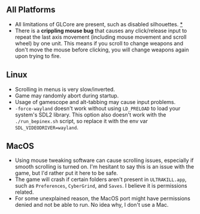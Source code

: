 ## All Platforms
* All limitations of GLCore are present, such as disabled silhouettes. [\*](https://github.com/coatlessali/GLCoreScissors)
* There is a **crippling mouse bug** that causes any click/release input to repeat the last axis movement (including mouse movement and scroll wheel) by one unit. This means if you scroll to change weapons and don't move the mouse before clicking, you will change weapons again upon trying to fire.

## Linux
* Scrolling in menus is very slow/inverted.
* Game may randomly abort during startup.
* Usage of gamescope and alt-tabbing may cause input problems.
* `-force-wayland` doesn't work without using `LD_PRELOAD` to load your system's SDL2 library. This option also doesn't work with the `./run_bepinex.sh` script, so replace it with the env var `SDL_VIDEODRIVER=wayland`.

## MacOS
* Using mouse tweaking software can cause scrolling issues, especially if smooth scrolling is turned on. I'm hesitant to say this is an issue with the game, but I'd rather put it here to be safe.
* The game will crash if certain folders aren't present in `ULTRAKILL.app`, such as `Preferences`, `CyberGrind`, and `Saves`. I believe it is permissions related.
* For some unexplained reason, the MacOS port might have permissions denied and not be able to run. No idea why, I don't use a Mac.
